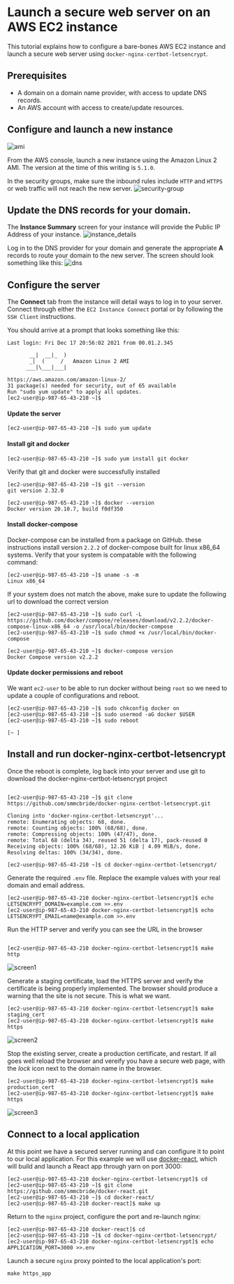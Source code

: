 # Launch a secure web server on an AWS EC2 instance 

This tutorial explains how to configure a bare-bones AWS EC2 instance and 
launch a secure web server using `docker-nginx-certbot-letsencrypt`.

## Prerequisites
* A domain on a domain name provider, with access to update DNS records.
* An AWS account with access to create/update resources.

## Configure and launch a new instance 
![ami](https://user-images.githubusercontent.com/2528364/146795933-59838d8b-1390-4b4d-9d48-eb8687b63ebc.png)

From the AWS console, launch a new instance using the Amazon Linux 2 AMI. The 
version at the time of this writing is `5.1.0`.

In the security groups, make sure the inbound rules include `HTTP` and `HTTPS`
or web traffic will not reach the new server.
![security-group](https://user-images.githubusercontent.com/2528364/146796376-4f457356-6b0a-48c2-9e5c-cccbc7e61bee.png)


## Update the DNS records for your domain.

The **Instance Summary** screen for your instance will provide the Public IP 
Address of your instance.
![instance_details](https://user-images.githubusercontent.com/2528364/146796049-72824d72-569f-41ef-a4b3-b69c2662bb1f.png)

Log in to the DNS provider for your domain and generate the appropriate **A** 
records to route your domain to the new server. The screen should look something
like this:
![dns](https://user-images.githubusercontent.com/2528364/146795984-55f43649-1c15-42d9-9c6a-c5e737c29712.png)

## Configure the server

The **Connect** tab from the instance will detail ways to log in to your server. 
Connect through either the `EC2 Instance Connect` portal or by following the 
`SSH Client` instructions.

You should arrive at a prompt that looks something like this:

```shell
Last login: Fri Dec 17 20:56:02 2021 from 00.01.2.345

       __|  __|_  )
       _|  (     /   Amazon Linux 2 AMI
      ___|\___|___|

https://aws.amazon.com/amazon-linux-2/
31 package(s) needed for security, out of 65 available
Run "sudo yum update" to apply all updates.
[ec2-user@ip-987-65-43-210 ~]$
```

#### Update the server

```shell
[ec2-user@ip-987-65-43-210 ~]$ sudo yum update
```

#### Install git and docker

```shell
[ec2-user@ip-987-65-43-210 ~]$ sudo yum install git docker
```

Verify that git and docker were successfully installed

```shell
[ec2-user@ip-987-65-43-210 ~]$ git --version
git version 2.32.0

[ec2-user@ip-987-65-43-210 ~]$ docker --version
Docker version 20.10.7, build f0df350
```

#### Install docker-compose
Docker-compose can be installed from a package on GitHub. these instructions 
install version `2.2.2` of docker-compose built for linux x86_64 systems. Verify
that your system is compatable with the following command:

```shell
[ec2-user@ip-987-65-43-210 ~]$ uname -s -m
Linux x86_64
```

If your system does not match the above, make sure to update the following url 
to download the correct version

```shell
[ec2-user@ip-987-65-43-210 ~]$ sudo curl -L https://github.com/docker/compose/releases/download/v2.2.2/docker-compose-linux-x86_64 -o /usr/local/bin/docker-compose
[ec2-user@ip-987-65-43-210 ~]$ sudo chmod +x /usr/local/bin/docker-compose

[ec2-user@ip-987-65-43-210 ~]$ docker-compose version
Docker Compose version v2.2.2
```

#### Update docker permissions and reboot
We want `ec2-user` to be able to run docker without being `root` so we need to 
update a couple of configurations and reboot.

```shell
[ec2-user@ip-987-65-43-210 ~]$ sudo chkconfig docker on
[ec2-user@ip-987-65-43-210 ~]$ sudo usermod -aG docker $USER
[ec2-user@ip-987-65-43-210 ~]$ sudo reboot

[~ ]
```

## Install and run docker-nginx-certbot-letsencrypt
Once the reboot is complete, log back into your server and use git to download 
the docker-nginx-certbot-letsencrypt project

```shell

[ec2-user@ip-987-65-43-210 ~]$ git clone https://github.com/smmcbride/docker-nginx-certbot-letsencrypt.git

Cloning into 'docker-nginx-certbot-letsencrypt'...
remote: Enumerating objects: 68, done.
remote: Counting objects: 100% (68/68), done.
remote: Compressing objects: 100% (47/47), done.
remote: Total 68 (delta 34), reused 51 (delta 17), pack-reused 0
Receiving objects: 100% (68/68), 12.26 KiB | 4.09 MiB/s, done.
Resolving deltas: 100% (34/34), done.

[ec2-user@ip-987-65-43-210 ~]$ cd docker-nginx-certbot-letsencrypt/
```

Generate the required `.env` file. Replace the example values with your real 
domain and email address.

```shell
[ec2-user@ip-987-65-43-210 docker-nginx-certbot-letsencrypt]$ echo LETSENCRYPT_DOMAIN=example.com >>.env
[ec2-user@ip-987-65-43-210 docker-nginx-certbot-letsencrypt]$ echo LETSENCRYPT_EMAIL=name@example.com >>.env
```

Run the HTTP server and verify you can see the URL in the browser

```shell

[ec2-user@ip-987-65-43-210 docker-nginx-certbot-letsencrypt]$ make http
```

![screen1](https://user-images.githubusercontent.com/2528364/146796147-25f6cff7-7df7-4399-a570-92dca62715d2.png)

Generate a staging certificate, load the HTTPS server and verify the
certificate is being properly implemented. The browser should produce a warning 
that the site is not secure. This is what we want.

```shell
[ec2-user@ip-987-65-43-210 docker-nginx-certbot-letsencrypt]$ make staging_cert
[ec2-user@ip-987-65-43-210 docker-nginx-certbot-letsencrypt]$ make https
```

![screen2](https://user-images.githubusercontent.com/2528364/146796294-a614af7c-37b0-42b6-a056-f33b6a03ba2f.png)

Stop the existing server, create a production certificate, and restart.  If all 
goes well reload the browser and vereify you have a secure web page, with the 
_lock_ icon next to the domain name in the browser.

```shell
[ec2-user@ip-987-65-43-210 docker-nginx-certbot-letsencrypt]$ make production_cert
[ec2-user@ip-987-65-43-210 docker-nginx-certbot-letsencrypt]$ make https
```

![screen3](https://user-images.githubusercontent.com/2528364/146796352-6e709ee2-213e-419f-b380-a65e5b8e4bb0.png)


## Connect to a local application
At this point we have a secured server running and can configure it to point to 
our local application.  For this example we will use 
[docker-react](https://github.com/smmcbride/docker-react), which will build and 
launch a React app through yarn on port 3000:

```shell
[ec2-user@ip-987-65-43-210 docker-nginx-certbot-letsencrypt]$ cd
[ec2-user@ip-987-65-43-210 ~]$ git clone https://github.com/smmcbride/docker-react.git
[ec2-user@ip-987-65-43-210 ~]$ cd docker-react/
[ec2-user@ip-987-65-43-210 docker-react]$ make up
```

Return to the `nginx` project, configure the port and re-launch nginx:

```shell
[ec2-user@ip-987-65-43-210 docker-react]$ cd
[ec2-user@ip-987-65-43-210 ~]$ cd docker-nginx-certbot-letsencrypt/
[ec2-user@ip-987-65-43-210 docker-nginx-certbot-letsencrypt]$ echo APPLICATION_PORT=3000 >>.env
```

Launch a secure `nginx` proxy pointed to the local application's port:
```shell
make https_app
```



